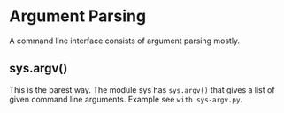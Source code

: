 # Argument Parsing

A command line interface consists of argument parsing mostly.

## sys.argv()

This is the barest way. The module sys has `sys.argv()` that gives a list of given command line arguments. Example see `with sys-argv.py`.

